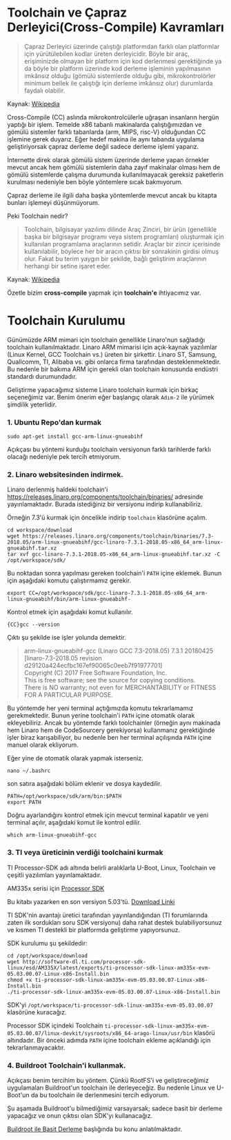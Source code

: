 # Toolchain ve Çapraz Derleyici(Cross-Compile) Kavramları

> Çapraz Derleyici üzerinde çalıştığı platformdan farklı olan platformlar için yürütülebilen kodlar üreten derleyicidir. Böyle bir araç, erişiminizde olmayan bir platform için kod derlenmesi gerektiğinde ya da böyle bir platform üzerinde kod derleme işleminin yapılmasının imkânsız olduğu (gömülü sistemlerde olduğu gibi, mikrokontrolörler minimum bellek ile çalıştığı için derleme imkânsız olur) durumlarda faydalı olabilir.

Kaynak: [Wikipedia](http://www.wikizero.biz/index.php?q=aHR0cHM6Ly90ci53aWtpcGVkaWEub3JnL3dpa2kvJUMzJTg3YXByYXpfZGVybGV5aWNpbGVy)

Cross-Compile (CC) aslında mikrokontrolcülerle uğraşan insanların hergün yaptığı bir işlem. Temelde x86 tabanlı makinalarda çalıştığımızdan ve gömülü sistemler farklı tabanlarda (arm, MIPS, risc-V) olduğundan CC işlemine gerek duyarız. Eğer hedef makina ile aynı tabanda uygulama geliştiriyorsak çapraz derleme değil sadece derleme işlemi yaparız. 

İnternette direk olarak gömülü sistem üzerinde derleme yapan örnekler mevcut ancak hem gömülü sistemlerin daha zayıf makinalar olması hem de gömülü sistemlerde çalışma durumunda kullanılmayacak gereksiz paketlerin kurulması nedeniyle ben böyle yöntemlere sıcak bakmıyorum.

Çapraz derleme ile ilgili daha başka yöntemlerde mevcut ancak bu kitapta bunları işlemeyi düşünmüyorum.

Peki Toolchain nedir? 

> Toolchain, bilgisayar yazılımı dilinde Araç Zinciri, bir ürün (genellikle başka bir bilgisayar programı veya sistem programları) oluşturmak için kullanılan programlama araçlarının setidir. Araçlar bir zincir içerisinde kullanılabilir, böylece her bir aracın çıktısı bir sonrakinin girdisi olmuş olur. Fakat bu terim yaygın bir şekilde, bağlı geliştirim araçlarının herhangi bir setine işaret eder.

Kaynak: [Wikipedia](http://www.wikizero.biz/index.php?q=aHR0cHM6Ly90ci53aWtpcGVkaWEub3JnL3dpa2kvVG9vbGNoYWlu)

Özetle bizim **cross-compile** yapmak için **toolchain'e** ihtiyacımız var.

# Toolchain Kurulumu

Günümüzde ARM mimari için toolchain genellikle Linaro'nun sağladığı toolchain kullanılmaktadır. Linaro ARM mimarisi için açık-kaynak yazılımlar (Linux Kernel, GCC Toolchain vs.) üreten bir şirkettir. Linaro ST, Samsung, Quallcomm, TI, Alibaba vs. gibi onlarca firma tarafından desteklenmektedir. Bu nedenle bir bakıma ARM için gerekli olan toolchain konusunda endüstri standardı durumundadır. 

Geliştirme yapacağımız sisteme Linaro toolchain kurmak için birkaç seçeneğimiz var. Benim önerim eğer başlangıç olarak `Adım-2` ile yürümek şimdilik yeterlidir. 

### 1. Ubuntu Repo'dan kurmak
~~~~
sudo apt-get install gcc-arm-linux-gnueabihf
~~~~

Açıkçası bu yöntemi kurduğu toolchain versiyonun farklı tarihlerde farklı olacağı nedeniyle pek tercih etmiyorum. 

### 2. Linaro websitesinden indirmek.

Linaro derlenmiş haldeki toolchain'i https://releases.linaro.org/components/toolchain/binaries/ adresinde yayınlamaktadır. Burada istediğiniz bir versiyonu indirip kullanabiliriz. 

Örneğin 7.3'ü kurmak için öncelikle indirip `toolchain` klasörüne açalım.
~~~~
cd workspace/download
wget https://releases.linaro.org/components/toolchain/binaries/7.3-2018.05/arm-linux-gnueabihf/gcc-linaro-7.3.1-2018.05-x86_64_arm-linux-gnueabihf.tar.xz
tar xvf gcc-linaro-7.3.1-2018.05-x86_64_arm-linux-gnueabihf.tar.xz -C /opt/workspace/sdk/
~~~~

Bu noktadan sonra yapılması gereken toolchain'i `PATH` içine eklemek. Bunun için aşağıdaki komutu çalıştırmamız gerekir. 
~~~~
export CC=/opt/workspace/sdk/gcc-linaro-7.3.1-2018.05-x86_64_arm-linux-gnueabihf/bin/arm-linux-gnueabihf-
~~~~
Kontrol etmek için aşağıdaki komut kullanılır.
~~~~
{CC}gcc --version
~~~~ 

Çıktı şu şekilde ise işler yolunda demektir.

>arm-linux-gnueabihf-gcc (Linaro GCC 7.3-2018.05) 7.3.1 20180425 [linaro-7.3-2018.05 revision d29120a424ecfbc167ef90065c0eeb7f91977701]  
Copyright (C) 2017 Free Software Foundation, Inc.  
This is free software; see the source for copying conditions.  
There is NO warranty; not even for MERCHANTABILITY or FITNESS FOR A PARTICULAR PURPOSE.


Bu yöntemde her yeni terminal açtığımızda komutu tekrarlamamız gerekmektedir. Bunun yerine toolchain'i `PATH` içine otomatik olarak ekleyebiliriz. Ancak bu yöntemde farklı toolchainler (örneğin aynı makinada hem Linaro hem de CodeSourcery gerekiyorsa) kullanmanız gerektiğinde işler biraz karışabiliyor, bu nedenle ben her terminal açılışında `PATH` içine manuel olarak ekliyorum.

Eğer yine de otomatik olarak yapmak isterseniz.

~~~
nano ~/.bashrc
~~~
son satıra aşağıdaki bölüm eklenir ve dosya kaydedilir. 

    PATH=/opt/workspace/sdk/arm/bin:$PATH
    export PATH

Doğru ayarlandığını kontrol etmek için mevcut terminal kapatılır ve yeni terminal açılır, aşağıdaki komut ile kontrol edilir.
~~~
which arm-linux-gnueabihf-gcc
~~~

###  3. TI veya üreticinin verdiği toolchaini kurmak

TI Processor-SDK adı altında belirli aralıklarla U-Boot, Linux, Toolchain ve çeşitli yazılımları yayınlamaktadır.

AM335x serisi için [Processor SDK](http://www.ti.com/tool/PROCESSOR-SDK-AM335X)

Bu kitabı yazarken en son versiyon 5.03'tü. [Download Linki](http://software-dl.ti.com/processor-sdk-linux/esd/AM335X/latest/exports/ti-processor-sdk-linux-am335x-evm-05.03.00.07-Linux-x86-Install.bin)

TI SDK'nin avantajı üretici tarafından yayınlandığından (TI forumlarında zaten ilk sordukları soru SDK versiyonu) daha rahat destek bulabiliyorsunuz ve kısmen TI destekli bir platformda geliştirme yapıyorsunuz.

SDK kurulumu şu şekildedir:

~~~
cd /opt/workspace/download
wget http://software-dl.ti.com/processor-sdk-linux/esd/AM335X/latest/exports/ti-processor-sdk-linux-am335x-evm-05.03.00.07-Linux-x86-Install.bin
chmod +x ti-processor-sdk-linux-am335x-evm-05.03.00.07-Linux-x86-Install.bin
./ti-processor-sdk-linux-am335x-evm-05.03.00.07-Linux-x86-Install.bin
~~~

SDK'yi `/opt/workspace/ti-processor-sdk-linux-am335x-evm-05.03.00.07` klasörüne kuracağız.

Processor SDK içindeki Toolchain `ti-processor-sdk-linux-am335x-evm-05.03.00.07/linux-devkit/sysroots/x86_64-arago-linux/usr/bin` klasörü altındadır. Bir önceki adımda `PATH` içine toolchain ekleme açıklandığı için tekrarlanmayacaktır.

### 4. Buildroot Toolchain'i kullanmak.

Açıkçası benim tercihim bu yöntem. Çünkü RootFS'i ve geliştireceğimiz uygulamaları Buildroot'un toolchain ile derleyeceğiz. Bu nedenle Linux ve U-Boot'un da bu toolchain ile derlenmesini tercih ediyorum. 

Şu aşamada Buildroot'u bilmediğimiz varsayarsak; sadece basit bir derleme yapacağız ve onun çıktısı olan SDK'yı kullanacağız. 

[Buildroot ile Basit Derleme](uboot_compile.md) başlığında bu konu anlatılmaktadır.
